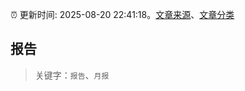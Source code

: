 :alarm_clock: 更新时间: 2025-08-20 22:41:18。[文章来源](/README.md)、[文章分类](/TAGS.md)

## 报告


> 关键字：`报告`、`月报`



